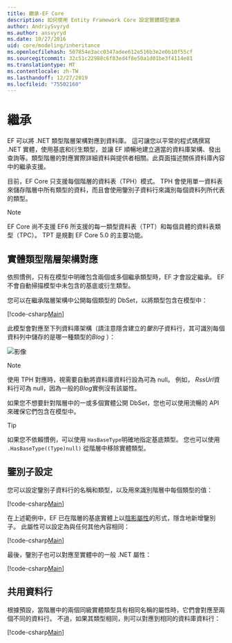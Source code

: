 ```yaml
---
title: 繼承-EF Core
description: 如何使用 Entity Framework Core 設定實體類型繼承
author: AndriySvyryd
ms.author: ansvyryd
ms.date: 10/27/2016
uid: core/modeling/inheritance
ms.openlocfilehash: 507854e3acc0347adee612e516b3e2e0b10f55cf
ms.sourcegitcommit: 32c51c22988c6f83ed4f8e50a1d01be3f4114e81
ms.translationtype: MT
ms.contentlocale: zh-TW
ms.lasthandoff: 12/27/2019
ms.locfileid: "75502160"
---
```

# <a name="inheritance"></a>繼承

EF 可以將 .NET 類型階層架構對應到資料庫。 這可讓您以平常的程式碼撰寫 .NET 實體，使用基底和衍生類型，並讓 EF 順暢地建立適當的資料庫架構、發出查詢等。類型階層的對應實際詳細資料與提供者相關。此頁面描述關係資料庫內容中的繼承支援。

目前，EF Core 只支援每個階層的資料表（TPH）模式。 TPH 會使用單一資料表來儲存階層中所有類型的資料，而且會使用鑒別子資料行來識別每個資料列所代表的類型。

> [!NOTE]
> EF Core 尚不支援 EF6 所支援的每一類型資料表（TPT）和每個具體的資料表類型（TPC）。 TPT 是規劃 EF Core 5.0 的主要功能。

## <a name="entity-type-hierarchy-mapping"></a>實體類型階層架構對應

依照慣例，只有在模型中明確包含兩個或多個繼承類型時，EF 才會設定繼承。 EF 不會自動掃描模型中未包含的基底或衍生類型。

您可以在繼承階層架構中公開每個類型的 DbSet，以將類型包含在模型中：

[!code-csharp[Main](../../../samples/core/Modeling/Conventions/InheritanceDbSets.cs?name=InheritanceDbSets&highlight=3-4)]

此模型會對應至下列資料庫架構（請注意隱含建立的*鑒別*子資料行，其可識別每個資料列中儲存的是哪一種類型的*Blog* ）：

![影像](_static/inheritance-tph-data.png)

>[!NOTE]
> 使用 TPH 對應時，視需要自動將資料庫資料行設為可為 null。 例如， *RssUrl*資料行可為 null，因為一般的*Blog*實例沒有該屬性。

如果您不想要針對階層中的一或多個實體公開 DbSet，您也可以使用流暢的 API 來確保它們包含在模型中。

> [!TIP]
> 如果您不依賴慣例，可以使用 `HasBaseType`明確地指定基底類型。 您也可以使用 `.HasBaseType((Type)null)` 從階層中移除實體類型。

## <a name="discriminator-configuration"></a>鑒別子設定

您可以設定鑒別子資料行的名稱和類型，以及用來識別階層中每個類型的值：

[!code-csharp[Main](../../../samples/core/Modeling/FluentAPI/DiscriminatorConfiguration.cs?name=DiscriminatorConfiguration&highlight=4-6)]

在上述範例中，EF 已在階層的基底實體上以[陰影屬性](xref:core/modeling/shadow-properties)的形式，隱含地新增鑒別子。 此屬性可以設定為與任何其他內容相同：

[!code-csharp[Main](../../../samples/core/Modeling/FluentAPI/DiscriminatorPropertyConfiguration.cs?name=DiscriminatorPropertyConfiguration&highlight=4-5)]

最後，鑒別子也可以對應至實體中的一般 .NET 屬性：

[!code-csharp[Main](../../../samples/core/Modeling/FluentAPI/NonShadowDiscriminator.cs?name=NonShadowDiscriminator&highlight=4)]

## <a name="shared-columns"></a>共用資料行

根據預設，當階層中的兩個同級實體類型具有相同名稱的屬性時，它們會對應至兩個不同的資料行。 不過，如果其類型相同，則可以對應到相同的資料庫資料行：

[!code-csharp[Main](../../../samples/core/Modeling/FluentAPI/SharedTPHColumns.cs?name=SharedTPHColumns&highlight=9,13)]
